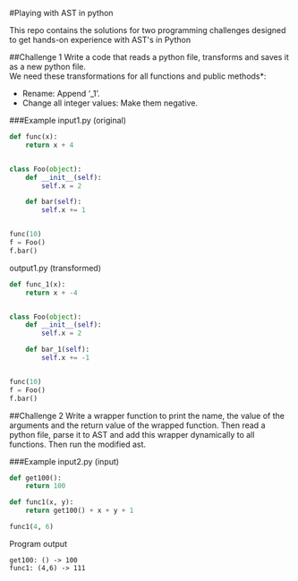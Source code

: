 #Playing with AST in python

This repo contains the solutions for two programming challenges designed to get hands-on experience with AST's in Python

##Challenge 1
Write a code that reads a python file, transforms and saves it as a new python file.  
We need these transformations for all ​functions​ and ​public methods​*: 
- Rename: Append ‘_1’. 
- Change all integer values: Make them negative.  

###Example
input1.py (original)
```python
def func(x):
    return x + 4


class Foo(object):
    def __init__(self):
        self.x = 2

    def bar(self):
        self.x += 1


func(10)
f = Foo()
f.bar()
```
output1.py (transformed)
```python
def func_1(x):
    return x + -4


class Foo(object):
    def __init__(self):
        self.x = 2

    def bar_1(self):
        self.x += -1


func(10)
f = Foo()
f.bar()
```

##Challenge 2
Write a wrapper function to print the name, the value of the arguments and the return value of the wrapped function. 
Then read a python file, parse it to AST and add this wrapper dynamically to all functions.  Then run the modified ast. 

###Example
input2.py (input)
```python
def get100():
    return 100

def func1(x, y):
    return get100() + x + y + 1 

func1(4, 6) 
```
Program output
```
get100: () -> 100
func1: (4,6) -> 111 
```
